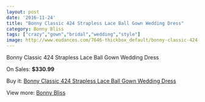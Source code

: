 ```yaml
---
layout: post
date: '2016-11-24'
title: "Bonny Classic 424 Strapless Lace Ball Gown Wedding Dress"
category: Bonny Bliss
tags: ["crazy","gown","bridal","wedding","style"]
image: http://www.eudances.com/7646-thickbox_default/bonny-classic-424-strapless-lace-ball-gown-wedding-dress.jpg
---
```

Bonny Classic 424 Strapless Lace Ball Gown Wedding Dress

On Sales: **$330.99**
<a href="https://www.eudances.com/en/bonny-bliss/2706-bonny-classic-424-strapless-lace-ball-gown-wedding-dress.html"><amp-img layout="responsive" width="600" height="600" src="//www.eudances.com/7646-thickbox_default/bonny-classic-424-strapless-lace-ball-gown-wedding-dress.jpg" alt="Bonny Classic 424 Strapless Lace Ball Gown Wedding Dress 0" /></a>
<a href="https://www.eudances.com/en/bonny-bliss/2706-bonny-classic-424-strapless-lace-ball-gown-wedding-dress.html"><amp-img layout="responsive" width="600" height="600" src="//www.eudances.com/7647-thickbox_default/bonny-classic-424-strapless-lace-ball-gown-wedding-dress.jpg" alt="Bonny Classic 424 Strapless Lace Ball Gown Wedding Dress 1" /></a>
<a href="https://www.eudances.com/en/bonny-bliss/2706-bonny-classic-424-strapless-lace-ball-gown-wedding-dress.html"><amp-img layout="responsive" width="600" height="600" src="//www.eudances.com/7648-thickbox_default/bonny-classic-424-strapless-lace-ball-gown-wedding-dress.jpg" alt="Bonny Classic 424 Strapless Lace Ball Gown Wedding Dress 2" /></a>

Buy it: [Bonny Classic 424 Strapless Lace Ball Gown Wedding Dress](https://www.eudances.com/en/bonny-bliss/2706-bonny-classic-424-strapless-lace-ball-gown-wedding-dress.html "Bonny Classic 424 Strapless Lace Ball Gown Wedding Dress")

View more: [Bonny Bliss](https://www.eudances.com/en/40-bonny-bliss "Bonny Bliss")